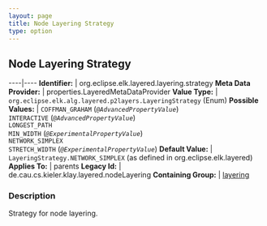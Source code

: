 ```yaml
---
layout: page
title: Node Layering Strategy
type: option
---
```

## Node Layering Strategy

----|----
**Identifier:** | org.eclipse.elk.layered.layering.strategy
**Meta Data Provider:** | properties.LayeredMetaDataProvider
**Value Type:** | `org.eclipse.elk.alg.layered.p2layers.LayeringStrategy` (Enum)
**Possible Values:** | `COFFMAN_GRAHAM` (*`@AdvancedPropertyValue`*)<br>`INTERACTIVE` (*`@AdvancedPropertyValue`*)<br>`LONGEST_PATH`<br>`MIN_WIDTH` (*`@ExperimentalPropertyValue`*)<br>`NETWORK_SIMPLEX`<br>`STRETCH_WIDTH` (*`@ExperimentalPropertyValue`*)
**Default Value:** | `LayeringStrategy.NETWORK_SIMPLEX` (as defined in org.eclipse.elk.layered)
**Applies To:** | parents
**Legacy Id:** | de.cau.cs.kieler.klay.layered.nodeLayering
**Containing Group:** | [layering](org-eclipse-elk-layered-layering)

### Description

Strategy for node layering.
